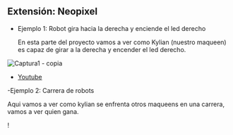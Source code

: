 ## Extensión: Neopixel

- Ejemplo 1: Robot gira hacia la derecha y enciende el led derecho
  
  En esta parte del proyecto vamos a ver como Kylian (nuestro maqueen) es capaz de girar a la derecha y encender el led derecho. 

![Captura1 - copia](https://user-images.githubusercontent.com/114906861/208375902-086ebe5b-fc21-4872-adc4-87d9c1b4df62.PNG)

- [Youtube](https://youtube.com/shorts/zHZa2CNgq8Y)


-Ejemplo 2: Carrera de robots

Aqui vamos a ver como kylian se enfrenta otros maqueens en una carrera, vamos a ver quien gana.

!
